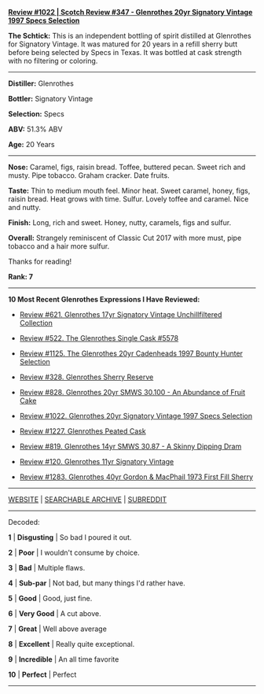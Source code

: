 
[**Review #1022 | Scotch Review #347 - Glenrothes 20yr Signatory Vintage 1997 Specs Selection**]( https://t8ke.review/review-1022-the-glenrothes-20yr-signatory-vintage-1997-specs-selection/)

**The Schtick:** This is an independent bottling of spirit distilled at Glenrothes for Signatory Vintage. It was matured for 20 years in a refill sherry butt before being selected by Specs in Texas. It was bottled at cask strength with no filtering or coloring. 

-----

**Distiller:** Glenrothes

**Bottler:** Signatory Vintage

**Selection:** Specs

**ABV:** 51.3% ABV

**Age:** 20 Years 

-----

**Nose:**  Caramel, figs, raisin bread. Toffee, buttered pecan. Sweet rich and musty. Pipe tobacco. Graham cracker. Date fruits. 

**Taste:** Thin to medium mouth feel. Minor heat. Sweet caramel, honey, figs, raisin bread. Heat grows with time. Sulfur. Lovely toffee and caramel. Nice and nutty. 

**Finish:** Long, rich and sweet. Honey, nutty, caramels, figs and sulfur. 

**Overall:** Strangely reminiscent of Classic Cut 2017 with more must, pipe tobacco and a hair more sulfur. 

Thanks for reading!

**Rank: 7**

----- 

**10 Most Recent Glenrothes Expressions I Have Reviewed:** 

- [Review #621. Glenrothes 17yr Signatory Vintage Unchillfiltered Collection]( https://t8ke.review/review-621-glenrothes-17yr-signatory-ucf/) 

- [Review #522. The Glenrothes Single Cask #5578]( https://t8ke.review/review-522-glenrothes-single-cask-5578/) 

- [Review #1125. The Glenrothes 20yr Cadenheads 1997 Bounty Hunter Selection]( https://t8ke.review/review-1125-the-glenrothes-20yr-cadenheads-1997-bounty-hunter-selection/) 

- [Review #328. Glenrothes Sherry Reserve]( https://t8ke.review/review-328-glenrothes-sherry-cask-reserve/) 

- [Review #828. Glenrothes 20yr SMWS 30.100 - An Abundance of Fruit Cake]( https://t8ke.review/review-828-scotch-malt-whisky-society-30-100-the-glenrothes-20yr-an-abundance-of-fruit-cake/) 

- [Review #1022. Glenrothes 20yr Signatory Vintage 1997 Specs Selection]( https://t8ke.review/review-1022-the-glenrothes-20yr-signatory-vintage-1997-specs-selection/) 

- [Review #1227. Glenrothes Peated Cask]( https://t8ke.review/review-1227-glenrothes-peated-cask) 

- [Review #819. Glenrothes 14yr SMWS 30.87 - A Skinny Dipping Dram]( https://t8ke.review/review-819-scotch-malt-whisky-society-30-87-glenrothes-14yr-a-skinny-dipping-dram/) 

- [Review #120. Glenrothes 11yr Signatory Vintage]( https://t8ke.review/review-120-signatory-vintage-glenrothes-11yr/) 

- [Review #1283. Glenrothes 40yr Gordon & MacPhail 1973 First Fill Sherry ]( https://t8ke.review/review-1283-glenrothes-40yr-gordon-macphail-1973-first-fill-sherry) 

-----

[WEBSITE](https://t8ke.review) | [SEARCHABLE ARCHIVE](https://t8ke.review/review-archive/) | [SUBREDDIT](https://reddit.com/r/t8kereviews)

-----

Decoded:

**1** | **Disgusting** | So bad I poured it out.

**2** | **Poor** | I wouldn't consume by choice.

**3** | **Bad** | Multiple flaws.

**4** | **Sub-par** | Not bad, but many things I'd rather have.

**5** | **Good** | Good, just fine.

**6** | **Very Good** | A cut above.

**7** | **Great** | Well above average

**8** | **Excellent** | Really quite exceptional.

**9** | **Incredible** | An all time favorite

**10** | **Perfect** | Perfect

----

